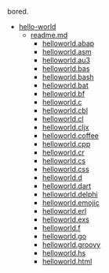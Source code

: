bored.

- <a href="https://github.com/justfaisa/bored/tree/main/hello-world">hello-world</a>
  - <a href="https://github.com/justfaisa/bored/blob/main/hello-world/README.md">readme.md</a>
    - <a href="https://github.com/justfaisa/bored/blob/main/hello-world/helloworld.ABAP">helloworld.abap</a>
    - <a href="https://github.com/justfaisa/bored/blob/main/hello-world/helloworld.asm">helloworld.asm</a>
    - <a href="https://github.com/justfaisa/bored/blob/main/hello-world/helloworld.au3">helloworld.au3</a>
    - <a href="https://github.com/justfaisa/bored/blob/main/hello-world/helloworld.bas">helloworld.bas</a>
    - <a href="https://github.com/justfaisa/bored/blob/main/hello-world/helloworld.bash">helloworld.bash</a>
    - <a href="https://github.com/justfaisa/bored/blob/main/hello-world/helloworld.bat">helloworld.bat</a>
    - <a href="https://github.com/justfaisa/bored/blob/main/hello-world/helloworld.bf">helloworld.bf</a>
    - <a href="https://github.com/justfaisa/bored/blob/main/hello-world/helloworld.c">helloworld.c</a>
    - <a href="https://github.com/justfaisa/bored/blob/main/hello-world/helloworld.cbl">helloworld.cbl</a>
    - <a href="https://github.com/justfaisa/bored/blob/main/hello-world/helloworld.cl">helloworld.cl</a>
    - <a href="https://github.com/justfaisa/bored/blob/main/hello-world/helloworld.cljx">helloworld.cljx</a>
    - <a href="https://github.com/justfaisa/bored/blob/main/hello-world/helloworld.coffee">helloworld.coffee</a>
    - <a href="https://github.com/justfaisa/bored/blob/main/hello-world/helloworld.cpp">helloworld.cpp</a>
    - <a href="https://github.com/justfaisa/bored/blob/main/hello-world/helloworld.cr">helloworld.cr</a>
    - <a href="https://github.com/justfaisa/bored/blob/main/hello-world/helloworld.cs">helloworld.cs</a>
    - <a href="https://github.com/justfaisa/bored/blob/main/hello-world/helloworld.css">helloworld.css</a>
    - <a href="https://github.com/justfaisa/bored/blob/main/hello-world/helloworld.d">helloworld.d</a>
    - <a href="https://github.com/justfaisa/bored/blob/main/hello-world/helloworld.dart">helloworld.dart</a>
    - <a href="https://github.com/justfaisa/bored/blob/main/hello-world/helloworld.delphi">helloworld.delphi</a>
    - <a href="https://github.com/justfaisa/bored/blob/main/hello-world/helloworld.emojic">helloworld.emojic</a>
    - <a href="https://github.com/justfaisa/bored/blob/main/hello-world/helloworld.erl">helloworld.erl</a>
    - <a href="https://github.com/justfaisa/bored/blob/main/hello-world/helloworld.exs">helloworld.exs</a>
    - <a href="https://github.com/justfaisa/bored/blob/main/hello-world/helloworld.f">helloworld.f</a>
    - <a href="https://github.com/justfaisa/bored/blob/main/hello-world/helloworld.go">helloworld.go</a>
    - <a href="https://github.com/justfaisa/bored/blob/main/hello-world/helloworld.groovy">helloworld.groovy</a>
    - <a href="https://github.com/justfaisa/bored/blob/main/hello-world/helloworld.hs">helloworld.hs</a>
    - <a href="https://github.com/justfaisa/bored/blob/main/hello-world/helloworld.html">helloworld.html</a>
